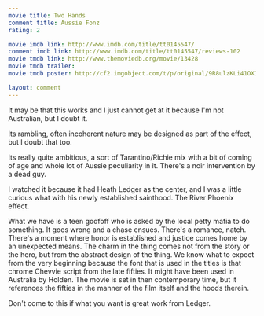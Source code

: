 ```yaml
---
movie title: Two Hands
comment title: Aussie Fonz
rating: 2

movie imdb link: http://www.imdb.com/title/tt0145547/
comment imdb link: http://www.imdb.com/title/tt0145547/reviews-102
movie tmdb link: http://www.themoviedb.org/movie/13428
movie tmdb trailer: 
movie tmdb poster: http://cf2.imgobject.com/t/p/original/9R8ulzKLi41OX1enfvhaimU94nP.jpg

layout: comment
---
```


It may be that this works and I just cannot get at it because I'm not Australian, but I doubt it.

Its rambling, often incoherent nature may be designed as part of the effect, but I doubt that too.

Its really quite ambitious, a sort of Tarantino/Richie mix with a bit of coming of age and whole lot of Aussie peculiarity in it. There's a noir intervention by a dead guy.

I watched it because it had Heath Ledger as the center, and I was a little curious what with his newly established sainthood. The River Phoenix effect. 

What we have is a teen goofoff who is asked by the local petty mafia to do something. It goes wrong and a chase ensues. There's a romance, natch. There's a moment where honor is established and justice comes home by an unexpected means. The charm in the thing comes not from the story or the hero, but from the abstract design of the thing. We know what to expect from the very beginning because the font that is used in the titles is that chrome Chevvie script from the late fifties. It might have been used in Australia by Holden. The movie is set in then contemporary time, but it references the fifties in the manner of the film itself and the hoods therein. 

Don't come to this if what you want is great work from Ledger.